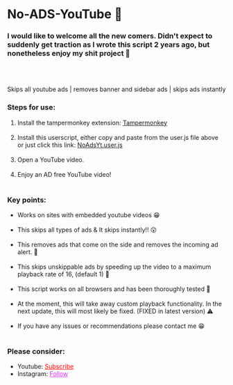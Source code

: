 # No-ADS-YouTube 🥳

<h3>I would like to welcome all the new comers. Didn't expect to suddenly get traction as I wrote this script 2 years ago, but nonetheless enjoy my shit project 🙏<br></h3><br><br>

Skips all youtube ads  |  removes banner and sidebar ads | skips ads instantly

<h3>Steps for use: </h3>
<ol style="margin-bottom:10px;">
  <li>Install the tampermonkey extension: <a href="https://chrome.google.com/webstore/detail/tampermonkey/dhdgffkkebhmkfjojejmpbldmpobfkfo" target="_blank">Tampermonkey</a></li><br>
<li>Install this userscript, either copy and paste from the user.js file above or just click this link: <a href="https://github.com/di4b0lical/No-ADS-YouTube/raw/main/NoAdsYt.user.js">NoAdsYt.user.js</a></li><br>
<li>Open a YouTube video.</li><br>
<li>Enjoy an AD free YouTube video!</li><br>
</ol>


<h3>Key points:</h3>
<ul style="margin-bottom:10px;">
  <li>Works on sites with embedded youtube videos 😁</li><br>
  <li>This skips all types of ads & It skips instantly!! 😲</li><br>
  <li>This removes ads that come on the side and removes the incoming ad alert. 🙌</li><br>
  <li>This skips unskippable ads by speeding up the video to a maximum playback rate of 16, (default 1) 💨</li><br>
  <li>This script works on all browsers and has been thoroughly tested 📝</li><br>
  <li>At the moment, this will take away custom playback functionality. In the next update, this will most likely be fixed. (FIXED in latest version) ⚠</li><br>
  <li>If you have any issues or recommendations please contact me 😁</li><br>
</ul>
<h3>Please consider:</h3>
<ul>
<li>Youtube:  <a style="color:red;" target="_Blank" href="https://www.youtube.com/channel/UColPwWTSv6884dHe5ipYL9g">Subscribe</a></li>
<li>Instagram:  <a style="color:#dc2ef0;" target="_Blank" href="https://www.instagram.com/hax.gsr/">Follow</a></li>
</ul>
